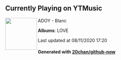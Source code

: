 ## Currently Playing on YTMusic

[<img align="left" width="100" src="https://lh3.googleusercontent.com/euIKMXB8xTXt1jXPC41k-alvI2ZzXa52V-2txITsv9XUdYr19zSraC9LwbNL2ca-IdWPF7JEuTD4u6Xr">](https://music.youtube.com/channel/UCx38UtcmU6vJ7IF1J6epxdA)

ADOY - Blanc

**Albums**: LOVE

Last updated at 08/11/2020 17:20

#### Generated with [20chan/github-now](https://github.com/20chan/github-now)


<!--
**20chan/20chan** is a ✨ _special_ ✨ repository because its `README.md` (this file) appears on your GitHub profile.

Here are some ideas to get you started:

- 🔭 I’m currently working on ...
- 🌱 I’m currently learning ...
- 👯 I’m looking to collaborate on ...
- 🤔 I’m looking for help with ...
- 💬 Ask me about ...
- 📫 How to reach me: ...
- 😄 Pronouns: ...
- ⚡ Fun fact: ...
-->
